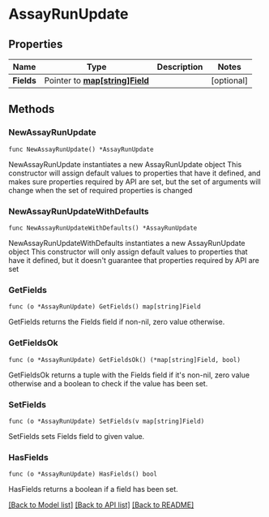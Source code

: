 # AssayRunUpdate

## Properties

Name | Type | Description | Notes
------------ | ------------- | ------------- | -------------
**Fields** | Pointer to [**map[string]Field**](Field.md) |  | [optional] 

## Methods

### NewAssayRunUpdate

`func NewAssayRunUpdate() *AssayRunUpdate`

NewAssayRunUpdate instantiates a new AssayRunUpdate object
This constructor will assign default values to properties that have it defined,
and makes sure properties required by API are set, but the set of arguments
will change when the set of required properties is changed

### NewAssayRunUpdateWithDefaults

`func NewAssayRunUpdateWithDefaults() *AssayRunUpdate`

NewAssayRunUpdateWithDefaults instantiates a new AssayRunUpdate object
This constructor will only assign default values to properties that have it defined,
but it doesn't guarantee that properties required by API are set

### GetFields

`func (o *AssayRunUpdate) GetFields() map[string]Field`

GetFields returns the Fields field if non-nil, zero value otherwise.

### GetFieldsOk

`func (o *AssayRunUpdate) GetFieldsOk() (*map[string]Field, bool)`

GetFieldsOk returns a tuple with the Fields field if it's non-nil, zero value otherwise
and a boolean to check if the value has been set.

### SetFields

`func (o *AssayRunUpdate) SetFields(v map[string]Field)`

SetFields sets Fields field to given value.

### HasFields

`func (o *AssayRunUpdate) HasFields() bool`

HasFields returns a boolean if a field has been set.


[[Back to Model list]](../README.md#documentation-for-models) [[Back to API list]](../README.md#documentation-for-api-endpoints) [[Back to README]](../README.md)


